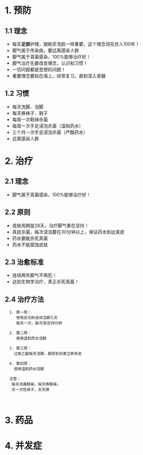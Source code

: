 
# 1. 预防
## 1.1 理念
- 每天**足部**护理，跟刷牙洗脸一样重要，这个理念领先世人100年！
- 脚气属于传染病，要远离感染人群
- 脚气属于真菌感染，100%能够治疗好！
- 脚气治疗先要改变理念，认识和习惯！
- 一切问题都是思想的问题！
- 重要理念要贴在墙上，经常复习，直到深入骨髓

## 1.2 习惯
- 每天洗脚、泡脚
- 每天换袜子、鞋子
- 每周一次鞋袜杀菌
- 每周一次手足浸泡杀菌（温和药水）
- 三个月一次手足浸泡杀菌（严酷药水）
- 远离感染人群

# 2. 治疗
## 2.1 理念
- 脚气属于真菌感染，100%能够治疗好！

## 2.2 原则
- 皮肤周期是28天，治疗脚气重在坚持！
- 真皮杀菌，每次浸泡要在30分钟以上，保证药水到达真皮
- 药水要能杀死真菌
- 药水不能腐蚀皮肤

## 2.3 治愈标准
- 连续两年脚气不再犯！
- 达到生物学治疗，真正杀死真菌！

## 2.4 治疗方法
```
  1. 第一周：
     使用足光粉连续泡脚三天
     每天一次，每次浸泡30分钟
     
  2. 第二周：
     使用温和药水泡脚
  
  3. 第三周： 
    过氧乙酸每天泡脚，脚受到伤害立即休息
    
  4. 第四周：
    使用温和药水泡脚
    
  注意：
   每天消毒鞋袜，每天换鞋袜。
   买一次性袜子，天天换
     
  
 ```
     

# 3. 药品

# 4. 并发症


